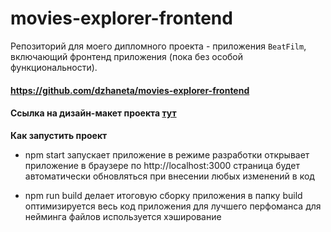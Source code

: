 # movies-explorer-frontend

Репозиторий для моего дипломного проекта - приложения `BeatFilm`, включающий 
фронтенд приложения (пока без особой функциональности).
  
#### https://github.com/dzhaneta/movies-explorer-frontend

#### Ссылка на дизайн-макет проекта [тут](https://disk.yandex.ru/d/9bwqjAkUbpB18A)

**Как запустить проект**

* npm start
запускает приложение в режиме разработки
открывает приложение в браузере по http://localhost:3000
страница будет автоматически обновляться при внесении любых изменений в код

* npm run build
делает итоговую сборку приложения в папку build
оптимизируется весь код приложения для лучшего перфоманса
для нейминга файлов используется хэширование